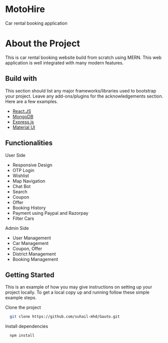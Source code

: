 # MotoHire

Car rental booking application

# About the Project

This is car rental booking website build from scratch using MERN.
This web application is well integrated with many modern features.


## Build with

This section should list any major frameworks/libraries used to bootstrap your project. Leave any add-ons/plugins for the acknowledgements section. Here are a few examples.

 - [React.JS](https://reactjs.org/docs/getting-started.html)
 - [MongoDB](https://www.mongodb.com/docs/manual/tutorial/getting-started/)
 - [Express.js](https://expressjs.com/)
 - [Material UI](https://mui.com/)


## Functionalities

User Side

- Responsive Design
- OTP Login
- Wishlist
- Map Navigation
- Chat Bot
- Search
- Coupon
- Offer
- Booking History
- Payment using Paypal and Razorpay
- Filter Cars

Admin Side

- User Management
- Car Management
- Coupon, Offer 
- District Management
- Booking Management



## Getting Started

This is an example of how you may give instructions on setting up your project locally. To get a local copy up and running follow these simple example steps.



Clone the project

```bash
  git clone https://github.com/suhail-mhd/Gauto.git
```

Install dependencies

```bash
  npm install
```

